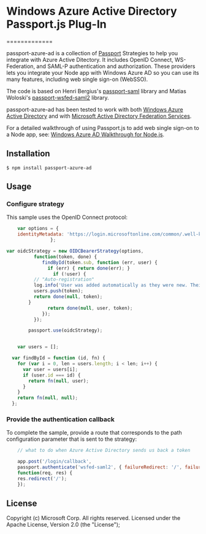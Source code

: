 # Windows Azure Active Directory Passport.js Plug-In
=============

passport-azure-ad is a collection of [Passport](http://passportjs.org/) Strategies to help you integrate with Azure Active Ditectory. It includes OpenID Connect, WS-Federation, and SAML-P authentication and authorization. These providers lets you integrate your Node app with Windows Azure AD so you can use its many features, including web single sign-on (WebSSO).


The code is based on Henri Bergius's [passport-saml](https://github.com/bergie/passport-saml) library and Matias Woloski's [passport-wsfed-saml2](https://github.com/auth0/passport-wsfed-saml2) library.

passport-azure-ad has been tested to work with both [Windows Azure Active Directory](https://www.windowsazure.com/en-us/home/features/identity/) and with [Microsoft Active Directory Federation Services](http://en.wikipedia.org/wiki/Active_Directory_Federation_Services).

For a detailed walkthrough of using Passport.js to add web single sign-on to a Node app, see: [Windows Azure AD Walkthrough for Node.js](https://github.com/MSOpenTech/AzureAD-Node-Sample/wiki).


## Installation

    $ npm install passport-azure-ad

## Usage

### Configure strategy

This sample uses the OpenID Connect protocol:

```javascript
	var options = {
	identityMetadata: 'https://login.microsoftonline.com/common/.well-known/openid-configuration'
				};

var oidcStrategy = new OIDCBearerStrategy(options,
          function(token, done) {
             findById(token.sub, function (err, user) {
               if (err) { return done(err); }
                 if (!user) {
          // "Auto-registration"
          log.info('User was added automatically as they were new. Their sub is: ', token.sub)
          users.push(token);
          return done(null, token);
        }
               return done(null, user, token);
             });
          });

        passport.use(oidcStrategy);


	var users = [];

  var findById = function (id, fn) {
    for (var i = 0, len = users.length; i < len; i++) {
      var user = users[i];
      if (user.id === id) {
        return fn(null, user);
      }
    }
    return fn(null, null);
  };
```

### Provide the authentication callback

To complete the sample, provide a route that corresponds to the path configuration parameter that is sent to the strategy:

```javascript
	// what to do when Azure Active Directory sends us back a token

	app.post('/login/callback',
	passport.authenticate('wsfed-saml2', { failureRedirect: '/', failureFlash: true }),
	function(req, res) {
	res.redirect('/');
	});
```

## License
Copyright (c) Microsoft Corp.  All rights reserved. Licensed under the Apache License, Version 2.0 (the "License");
